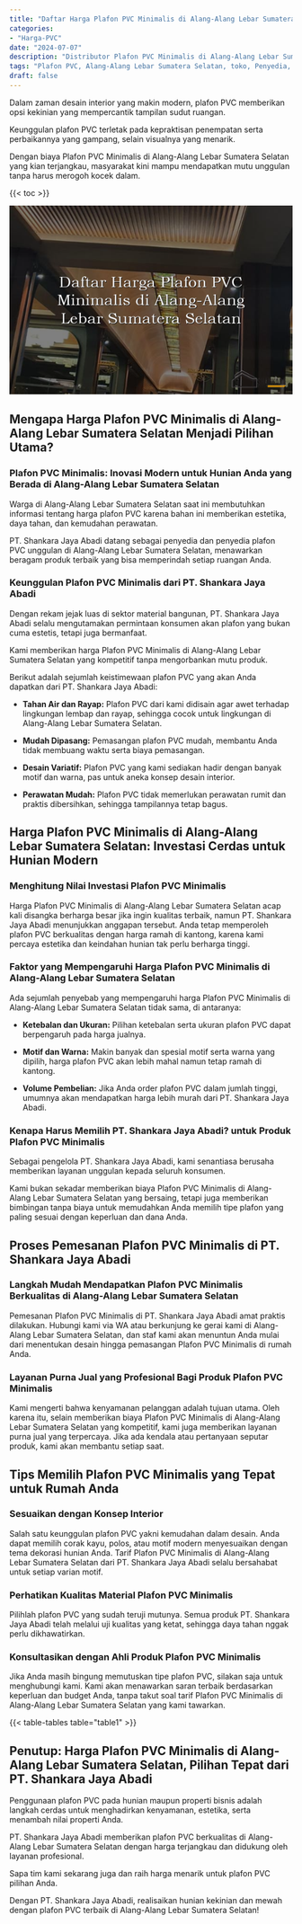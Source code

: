 ```yaml
---
title: "Daftar Harga Plafon PVC Minimalis di Alang-Alang Lebar Sumatera Selatan"
categories: 
- "Harga-PVC"
date: "2024-07-07"
description: "Distributor Plafon PVC Minimalis di Alang-Alang Lebar Sumatera Selatan bagi tempat tinggal, kantor, serta gerai. Panel terbaik, variasi motif, warna modern, dengan servis penempatan dikerjakan oleh teknisi ahli dan kepastian resmi!|Layanan distribusi Plafon PVC Minimalis di Alang-Alang Lebar Sumatera Selatan untuk kebutuhan tempat tinggal, perkantoran, atau ritel, beserta panel terbaik dan penempatan oleh teknisi berpengalaman dan garansi resmi.|Solusi Plafon PVC Minimalis di Alang-Alang Lebar Sumatera Selatan yang andal bagi hunian, perkantoran, dan ritel, bersama material unggulan dan penempatan oleh teknisi berpengalaman serta garansi resmi.|Penjualan Plafon PVC Minimalis di Alang-Alang Lebar Sumatera Selatan bagi rumah, office, serta ritel, beserta material terbaik dan pemasangan dikerjakan oleh teknisi ahli, dilengkapi dengan garansi resmi.}"
tags: "Plafon PVC, Alang-Alang Lebar Sumatera Selatan, toko, Penyedia, distributor"
draft: false
---
```


Dalam zaman desain interior yang makin modern, plafon PVC memberikan opsi kekinian yang mempercantik tampilan sudut ruangan.

Keunggulan plafon PVC terletak pada kepraktisan penempatan serta perbaikannya yang gampang, selain visualnya yang menarik.

Dengan biaya Plafon PVC Minimalis di Alang-Alang Lebar Sumatera Selatan yang kian terjangkau, masyarakat kini mampu mendapatkan mutu unggulan tanpa harus merogoh kocek dalam.

{{< toc >}}

![Daftar Harga Plafon PVC Minimalis di Alang-Alang Lebar Sumatera Selatan](/images/Harga-PVC/Daftar-Harga-Plafon-PVC-Minimalis-di-Alang-Alang-Lebar-Sumatera-Selatan.png)


## Mengapa Harga Plafon PVC Minimalis di Alang-Alang Lebar Sumatera Selatan Menjadi Pilihan Utama?

### Plafon PVC Minimalis: Inovasi Modern untuk Hunian Anda yang Berada di Alang-Alang Lebar Sumatera Selatan

Warga di Alang-Alang Lebar Sumatera Selatan saat ini membutuhkan informasi tentang harga plafon PVC karena bahan ini memberikan estetika, daya tahan, dan kemudahan perawatan.

PT. Shankara Jaya Abadi datang sebagai penyedia dan penyedia plafon PVC unggulan di Alang-Alang Lebar Sumatera Selatan, menawarkan beragam produk terbaik yang bisa memperindah setiap ruangan Anda.

### Keunggulan Plafon PVC Minimalis dari PT. Shankara Jaya Abadi

Dengan rekam jejak luas di sektor material bangunan, PT. Shankara Jaya Abadi selalu mengutamakan permintaan konsumen akan plafon yang bukan cuma estetis, tetapi juga bermanfaat.

Kami memberikan harga Plafon PVC Minimalis di Alang-Alang Lebar Sumatera Selatan yang kompetitif tanpa mengorbankan mutu produk.

Berikut adalah sejumlah keistimewaan plafon PVC yang akan Anda dapatkan dari PT. Shankara Jaya Abadi:

- **Tahan Air dan Rayap:** Plafon PVC dari kami didisain agar awet terhadap lingkungan lembap dan rayap, sehingga cocok untuk lingkungan di Alang-Alang Lebar Sumatera Selatan.

- **Mudah Dipasang:** Pemasangan plafon PVC mudah, membantu Anda tidak membuang waktu serta biaya pemasangan.

- **Desain Variatif:** Plafon PVC yang kami sediakan hadir dengan banyak motif dan warna, pas untuk aneka konsep desain interior.

- **Perawatan Mudah:** Plafon PVC tidak memerlukan perawatan rumit dan praktis dibersihkan, sehingga tampilannya tetap bagus.

## Harga Plafon PVC Minimalis di Alang-Alang Lebar Sumatera Selatan: Investasi Cerdas untuk Hunian Modern

### Menghitung Nilai Investasi Plafon PVC Minimalis

Harga Plafon PVC Minimalis di Alang-Alang Lebar Sumatera Selatan acap kali disangka berharga besar jika ingin kualitas terbaik, namun PT. Shankara Jaya Abadi menunjukkan anggapan tersebut. Anda tetap memperoleh plafon PVC berkualitas dengan harga ramah di kantong, karena kami percaya estetika dan keindahan hunian tak perlu berharga tinggi.

### Faktor yang Mempengaruhi Harga Plafon PVC Minimalis di Alang-Alang Lebar Sumatera Selatan

Ada sejumlah penyebab yang mempengaruhi harga Plafon PVC Minimalis di Alang-Alang Lebar Sumatera Selatan tidak sama, di antaranya:

- **Ketebalan dan Ukuran:** Pilihan ketebalan serta ukuran plafon PVC dapat berpengaruh pada harga jualnya.

- **Motif dan Warna:** Makin banyak dan spesial motif serta warna yang dipilih, harga plafon PVC akan lebih mahal namun tetap ramah di kantong.

- **Volume Pembelian:** Jika Anda order plafon PVC dalam jumlah tinggi, umumnya akan mendapatkan harga lebih murah dari PT. Shankara Jaya Abadi.

### Kenapa Harus Memilih PT. Shankara Jaya Abadi? untuk Produk Plafon PVC Minimalis

Sebagai pengelola PT. Shankara Jaya Abadi, kami senantiasa berusaha memberikan layanan unggulan kepada seluruh konsumen.

Kami bukan sekadar memberikan biaya Plafon PVC Minimalis di Alang-Alang Lebar Sumatera Selatan yang bersaing, tetapi juga memberikan bimbingan tanpa biaya untuk memudahkan Anda memilih tipe plafon yang paling sesuai dengan keperluan dan dana Anda.

## Proses Pemesanan Plafon PVC Minimalis di PT. Shankara Jaya Abadi

### Langkah Mudah Mendapatkan Plafon PVC Minimalis Berkualitas di Alang-Alang Lebar Sumatera Selatan

Pemesanan Plafon PVC Minimalis di PT. Shankara Jaya Abadi amat praktis dilakukan. Hubungi kami via WA atau berkunjung ke gerai kami di Alang-Alang Lebar Sumatera Selatan, dan staf kami akan menuntun Anda mulai dari menentukan desain hingga pemasangan Plafon PVC Minimalis di rumah Anda.

### Layanan Purna Jual yang Profesional Bagi Produk Plafon PVC Minimalis

Kami mengerti bahwa kenyamanan pelanggan adalah tujuan utama. Oleh karena itu, selain memberikan biaya Plafon PVC Minimalis di Alang-Alang Lebar Sumatera Selatan yang kompetitif, kami juga memberikan layanan purna jual yang terpercaya. Jika ada kendala atau pertanyaan seputar produk, kami akan membantu setiap saat.

## Tips Memilih Plafon PVC Minimalis yang Tepat untuk Rumah Anda

### Sesuaikan dengan Konsep Interior

Salah satu keunggulan plafon PVC yakni kemudahan dalam desain. Anda dapat memilih corak kayu, polos, atau motif modern menyesuaikan dengan tema dekorasi hunian Anda. Tarif Plafon PVC Minimalis di Alang-Alang Lebar Sumatera Selatan dari PT. Shankara Jaya Abadi selalu bersahabat untuk setiap varian motif.

### Perhatikan Kualitas Material Plafon PVC Minimalis

Pilihlah plafon PVC yang sudah teruji mutunya. Semua produk PT. Shankara Jaya Abadi telah melalui uji kualitas yang ketat, sehingga daya tahan nggak perlu dikhawatirkan.

### Konsultasikan dengan Ahli Produk Plafon PVC Minimalis

Jika Anda masih bingung memutuskan tipe plafon PVC, silakan saja untuk menghubungi kami. Kami akan menawarkan saran terbaik berdasarkan keperluan dan budget Anda, tanpa takut soal tarif Plafon PVC Minimalis di Alang-Alang Lebar Sumatera Selatan yang kami tawarkan.

{{< table-tables table="table1" >}}

## Penutup: Harga Plafon PVC Minimalis di Alang-Alang Lebar Sumatera Selatan, Pilihan Tepat dari PT. Shankara Jaya Abadi

Penggunaan plafon PVC pada hunian maupun properti bisnis adalah langkah cerdas untuk menghadirkan kenyamanan, estetika, serta menambah nilai properti Anda.

PT. Shankara Jaya Abadi memberikan plafon PVC berkualitas di Alang-Alang Lebar Sumatera Selatan dengan harga terjangkau dan didukung oleh layanan profesional.

Sapa tim kami sekarang juga dan raih harga menarik untuk plafon PVC pilihan Anda.

Dengan PT. Shankara Jaya Abadi, realisaikan hunian kekinian dan mewah dengan plafon PVC terbaik di Alang-Alang Lebar Sumatera Selatan!